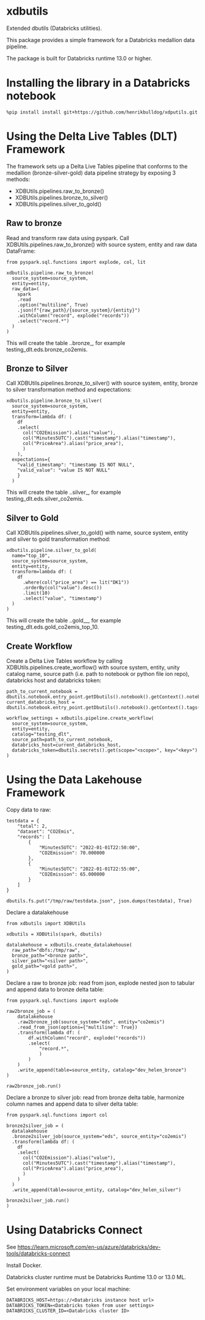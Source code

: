# xdbutils
Extended dbutils (Databricks utilities).

This package provides a simple framework for a Databricks medallion data pipeline.

The package is built for Databricks runtime 13.0 or higher.

# Installing the library in a Databricks notebook
```
%pip install install git+https://github.com/henrikbulldog/xdputils.git
```

# Using the Delta Live Tables (DLT) Framework
The framework sets up a Delta Live Tables pipeline that conforms to the medallion (bronze-silver-gold) data pipeline strategy by exposing 3 methods:
- XDBUtils.pipelines.raw_to_bronze()
- XDBUtils.pipelines.bronze_to_silver()
- XDBUtils.pipelines.silver_to_gold()

## Raw to bronze
Read and transform raw data using pyspark. Call XDBUtils.pipelines.raw_to_bronze() with source system, entity and raw data DataFrame:
```
from pyspark.sql.functions import explode, col, lit

xdbutils.pipeline.raw_to_bronze(
  source_system=source_system,
  entity=entity,
  raw_data=(
    spark
    .read
    .option("multiline", True)
    .json(f"{raw_path}/{source_system}/{entity}")
    .withColumn("record", explode("records"))
    .select("record.*")
  )
)
```
This will create the table <catalog>.<source system>.bronze_<entity>, for example testing_dlt.eds.bronze_co2emis.

## Bronze to Silver
Call XDBUtils.pipelines.bronze_to_silver() with source system, entity, bronze to silver transformation method and expectations:

```
xdbutils.pipeline.bronze_to_silver(
  source_system=source_system,
  entity=entity,
  transform=lambda df: (
    df
    .select(
      col("CO2Emission").alias("value"),
      col("Minutes5UTC").cast("timestamp").alias("timestamp"),
      col("PriceArea").alias("price_area"),
      )
    ),
  expectations={
    "valid_timestamp": "timestamp IS NOT NULL",
    "valid_value": "value IS NOT NULL"
    }
  )
```
This will create the table <catalog>.<source system>.silver_<entity>, for example testing_dlt.eds.silver_co2emis.

## Silver to Gold
Call XDBUtils.pipelines.silver_to_gold() with name, source system, entity and silver to gold transformation method:

```
xdbutils.pipeline.silver_to_gold(
  name="top_10",
  source_system=source_system,
  entity=entity,
  transform=lambda df: (
    df
      .where(col("price_area") == lit("DK1"))
      .orderBy(col("value").desc())
      .limit(10)
      .select("value", "timestamp")
  )
)
```
This will create the table <catalog>.<source system>.gold_<entity>_<name>, for example testing_dlt.eds.gold_co2emis_top_10.

## Create Workflow
Create a Delta Live Tables workflow by calling XDBUtils.pipelines.create_worflow() with source system, entity, unity catalog name, source path (i.e. path to notebook or python file ion repo), databricks host and databricks token:

```
path_to_current_notebook = dbutils.notebook.entry_point.getDbutils().notebook().getContext().notebookPath().get()
current_databricks_host = dbutils.notebook.entry_point.getDbutils().notebook().getContext().tags().get("browserHostName").get()

workflow_settings = xdbutils.pipeline.create_workflow(
  source_system=source_system,
  entity=entity,
  catalog="testing_dlt",
  source_path=path_to_current_notebook,
  databricks_host=current_databricks_host,
  databricks_token=dbutils.secrets().get(scope="<scope>", key="<key>")
)
```

# Using the Data Lakehouse Framework

Copy data to raw:
```
testdata = {
    "total": 2,
    "dataset": "CO2Emis",
    "records": [
        {
            "Minutes5UTC": "2022-01-01T22:50:00",
            "CO2Emission": 70.000000
        },
        {
            "Minutes5UTC": "2022-01-01T22:55:00",
            "CO2Emission": 65.000000
        }
    ]
}

dbutils.fs.put("/tmp/raw/testdata.json", json.dumps(testdata), True)
```

Declare a datalakehouse
```
from xdbutils import XDBUtils

xdbutils = XDBUtils(spark, dbutils)

datalakehouse = xdbutils.create_datalakehouse(
  raw_path="dbfs:/tmp/raw",
  bronze_path="<bronze path>",
  silver_path="<silver path>",
  gold_path="<gold path>",
)
```

Declare a raw to bronze job: read from json, explode nested json to tabular and append data to bronze delta table:
```
from pyspark.sql.functions import explode

raw2bronze_job = (
    datalakehouse
    .raw2bronze_job(source_system="eds", entity="co2emis")
    .read_from_json(options={"multiline": True})
    .transform(lambda df: (
        df.withColumn("record", explode("records"))
        .select(
            "record.*",
            )
        )
    )
    .write_append(table=source_entity, catalog="dev_helen_bronze")
)

raw2bronze_job.run()
```

Declare a bronze to silver job: read from bronze delta table, harmonize column names and append data to silver delta table:
```
from pyspark.sql.functions import col

bronze2silver_job = (
  datalakehouse
  .bronze2silver_job(source_system="eds", source_entity="co2emis")
  .transform(lambda df: (
    df
    .select(
      col("CO2Emission").alias("value"),
      col("Minutes5UTC").cast("timestamp").alias("timestamp"),
      col("PriceArea").alias("price_area"),
      )
    )
  )
  .write_append(table=source_entity, catalog="dev_helen_silver")

bronze2silver_job.run()    
)
```

# Using Databricks Connect
See https://learn.microsoft.com/en-us/azure/databricks/dev-tools/databricks-connect

Install Docker.

Databricks cluster runtime must be  Databricks Runtime 13.0 or 13.0 ML.

Set environment variables on your local machine:
```
DATABRICKS_HOST=https://<Databricks instance host url>
DATABRICKS_TOKEN=<Databricks token from user settings>
DATABRICKS_CLUSTER_ID=<Databricks cluster ID>
```
